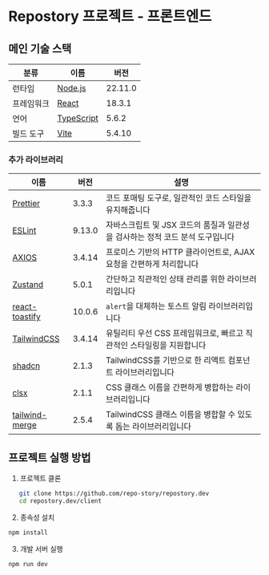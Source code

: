 # Repostory 프로젝트 - 프론트엔드

## 메인 기술 스택

| 분류    | 이름                                           | 버전      |
|-------|----------------------------------------------|---------|
| 런타임   | [Node.js](https://nodejs.org)                | 22.11.0 |
| 프레임워크 | [React](https://react.dev)                   | 18.3.1  |
| 언어    | [TypeScript](https://www.typescriptlang.org) | 5.6.2   |
| 빌드 도구 | [Vite](https://vite.dev)                     | 5.4.10  |

### 추가 라이브러리

| 이름                                                          | 버전     | 설명                                            |
|-------------------------------------------------------------|--------|-----------------------------------------------|
| [Prettier](https://prettier.io)                             | 3.3.3  | 코드 포매팅 도구로, 일관적인 코드 스타일을 유지해줍니다               |
| [ESLint](https://eslint.org)                                | 9.13.0 | 자바스크립트 및 JSX 코드의 품질과 일관성을 검사하는 정적 코드 분석 도구입니다 |
| [AXIOS](https://axios-http.com)                             | 3.4.14 | 프로미스 기반의 HTTP 클라이언트로, AJAX 요청을 간편하게 처리합니다     |
| [Zustand](https://github.com/pmndrs/zustand)                | 5.0.1  | 간단하고 직관적인 상태 관리를 위한 라이브러리입니다                  |
| [react-toastify](https://fkhadra.github.io/react-toastify)  | 10.0.6 | `alert`을 대체하는 토스트 알림 라이브러리입니다                 |
| [TailwindCSS](https://tailwindcss.com)                      | 3.4.14 | 유틸리티 우선 CSS 프레임워크로, 빠르고 직관적인 스타일링을 지원합니다      |
| [shadcn](https://ui.shadcn.com)                             | 2.1.3  | TailwindCSS를 기반으로 한 리액트 컴포넌트 라이브러리입니다         |
| [clsx](https://github.com/lukeed/clsx)                      | 2.1.1  | CSS 클래스 이름을 간편하게 병합하는 라이브러리입니다                |
| [tailwind-merge](https://github.com/dcastil/tailwind-merge) | 2.5.4  | TailwindCSS 클래스 이름을 병합할 수 있도록 돕는 라이브러리입니다     |

## 프로젝트 실행 방법

1. 프로젝트 클론

```bash
   git clone https://github.com/repo-story/repostory.dev
   cd repostory.dev/client
```

2. 종속성 설치

```bash
npm install
```

3. 개발 서버 실행

```bash
npm run dev
```